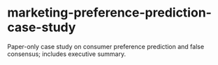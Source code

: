 # marketing-preference-prediction-case-study
Paper-only case study on consumer preference prediction and false consensus; includes executive summary.
